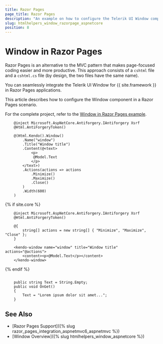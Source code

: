 ```yaml
---
title: Razor Pages
page_title: Razor Pages
description: "An example on how to configure the Telerik UI Window component for {{ site.framework }} in a Razor Pages."
slug: htmlhelpers_window_razorpage_aspnetcore
position: 8
---
```


# Window in Razor Pages

Razor Pages is an alternative to the MVC pattern that makes page-focused coding easier and more productive. This approach consists of a `cshtml` file and a `cshtml.cs` file (by design, the two files have the same name). 

You can seamlessly integrate the Telerik UI Window for {{ site.framework }} in Razor Pages applications.

This article describes how to configure the Window component in a Razor Pages scenario.

For the complete project, refer to the [Window in Razor Pages example](https://github.com/telerik/ui-for-aspnet-core-examples/blob/master/Telerik.Examples.RazorPages/Telerik.Examples.RazorPages/Pages/Window/WindowIndex.cshtml).

```tab-HtmlHelper(cshtml)  	
	@inject Microsoft.AspNetCore.Antiforgery.IAntiforgery Xsrf
	@Html.AntiForgeryToken()

	@(Html.Kendo().Window()
		.Name("window")
		.Title("Window title")
		.Content(@<text>
			<p>
             @Model.Text
			</p>        
		</text>)
		.Actions(actions => actions
			.Minimize()
			.Maximize()
			.Close()
		)   
		.Width(600)    
	)
```
{% if site.core %}
```tab-TagHelper(cshtml)
 	@inject Microsoft.AspNetCore.Antiforgery.IAntiforgery Xsrf
	@Html.AntiForgeryToken()

	@{
    	string[] actions = new string[] { "Minimize", "Maximize", "Close" };
	}

	<kendo-window name="window" title="Window title" actions="@actions">
	    <content><p>@Model.Text</p></content>
	</kendo-window>
```
{% endif %}
```tab-PageModel(cshtml.cs)      

    public string Text = String.Empty;
    public void OnGet()
    {
        Text = "Lorem ipsum dolor sit amet...";
    }
```

## See Also

* [Razor Pages Support]({% slug razor_pages_integration_aspnetmvc6_aspnetmvc %})
* [Window Overview]({% slug htmlhelpers_window_aspnetcore %})

